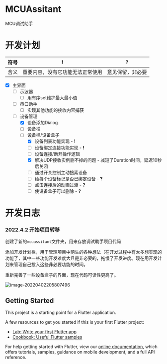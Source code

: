 # MCUAssitant

MCU调试助手

# 开发计划

| 符号 | !                                | ?                |
| ---- | -------------------------------- | ---------------- |
| 含义 | 重要内容，没有它功能无法正常使用 | 意见保留，非必要 |

-   [x] 主界面
    -   [ ] 示波器
        -   [ ] 用有序set维护最大最小值
    -   [ ] 串口助手
        -   [ ] 实现其他功能的接收内容捕获
    -   [ ] 设备管理
        -   [x] 设备添加Dialog
        -   [ ] 设备栏
        -   [ ] 设备栏/设备盒子
            -   [x] 设备列表功能实现 - **!**
            -   [ ] 设备绑定连接功能实现 - **!**
            -   [ ] 设备连接/断开操作逻辑
            -   [x] 解决UDP接收实例删不掉的问题 - 减短了Duration时间，延迟10秒后关闭
            -   [ ] 通过开关控制主动搜索设备
            -   [ ] 给每个设备标记是否已绑定设备 - **?**
            -   [ ] 点击连接后的动画过渡 - **?**
            -   [ ] 使设备盒子可以删除 - **?**

# 开发日志

### 2022.4.2 开始项目转移

创建了新的`mcuassitant`文件夹，用来存放调试助手项目代码

添加开发计划栏，用于管理项目中萌生的各种想法（在开发过程中有太多想实现的功能了，其中一些功能开发难度大且是非必要的，拖慢了开发进度。现在用开发计划来管理自己投入这些非必要功能的时间。

重新完善了一些设备盒子的界面，现在代码可读性更高了。

![image-20220402205807496](C:\Users\Szasd\AppData\Roaming\Typora\typora-user-images\image-20220402205807496.png)

## Getting Started

This project is a starting point for a Flutter application.

A few resources to get you started if this is your first Flutter project:

- [Lab: Write your first Flutter app](https://flutter.dev/docs/get-started/codelab)
- [Cookbook: Useful Flutter samples](https://flutter.dev/docs/cookbook)

For help getting started with Flutter, view our
[online documentation](https://flutter.dev/docs), which offers tutorials,
samples, guidance on mobile development, and a full API reference.
